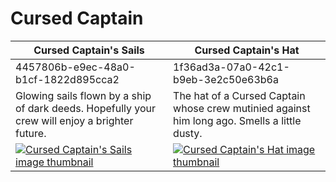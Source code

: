 # Cursed Captain

| Cursed Captain's Sails | Cursed Captain's Hat |
| ---------------------- | -------------------- |
| 4457806b-e9ec-48a0-b1cf-1822d895cca2 | 1f36ad3a-07a0-42c1-b9eb-3e2c50e63b6a |
| Glowing sails flown by a ship of dark deeds. Hopefully your crew will enjoy a brighter future. | The hat of a Cursed Captain whose crew mutinied against him long ago. Smells a little dusty. |
| [![Cursed Captain's Sails image thumbnail](https://seaofthieves.wiki.gg/images/0/07/Cursed_Captain%27s_Sails.png)](https://seaofthieves.wiki.gg/wiki/Cursed_Captain's_Sails) | [![Cursed Captain's Hat image thumbnail](https://seaofthieves.wiki.gg/images/a/ab/Cursed_Captain%27s_Hat.png)](https://seaofthieves.wiki.gg/wiki/Cursed_Captain's_Hat) |
